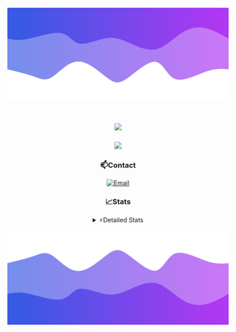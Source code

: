 ![Header](./header.png)
<div align="center">

<h1 align="center">
  <a href="https://git.io/typing-svg">
    <img src="https://readme-typing-svg.herokuapp.com/?lines=Hello,+There!+👋;This+is+chicho.;CEO+on+Hely+Development....;&center=true&size=25">
  </a>
</h1>
  
<p align="center">
  <img src="https://lanyard.cnrad.dev/api/852683595378196480" />
</p>

### 📫Contact
  [![Email](https://img.shields.io/badge/Email-gastondalla@gmail.com-04619f?style=for-the-badge&logo=gmail&logoColor=white)](mailto:gastondalla@gmail.com)
</br>  
### 📈Stats
<details>
    <summary> ⚡Detailed Stats</summary>
    <br/>

<!--START_SECTION:waka-->
![Code Time](http://img.shields.io/badge/Code%20Time-179%20hrs%2054%20mins-blue)

![Profile Views](http://img.shields.io/badge/Profile%20Views-2-blue)

**🐱 My GitHub Data** 

> 📦 37.8 kB Used in GitHub's Storage 
 > 
> 🏆 7 Contributions in the Year 2023
 > 
> 🚫 Not Opted to Hire
 > 
> 📜 6 Public Repositories 
 > 
> 🔑 9 Private Repositories 
 > 
**I'm a Night 🦉** 

```text
🌞 Morning                14 commits          █░░░░░░░░░░░░░░░░░░░░░░░░   04.15 % 
🌆 Daytime                49 commits          ████░░░░░░░░░░░░░░░░░░░░░   14.54 % 
🌃 Evening                158 commits         ████████████░░░░░░░░░░░░░   46.88 % 
🌙 Night                  116 commits         █████████░░░░░░░░░░░░░░░░   34.42 % 
```
📅 **I'm Most Productive on Tuesday** 

```text
Monday                   25 commits          ██░░░░░░░░░░░░░░░░░░░░░░░   07.42 % 
Tuesday                  65 commits          █████░░░░░░░░░░░░░░░░░░░░   19.29 % 
Wednesday                61 commits          █████░░░░░░░░░░░░░░░░░░░░   18.10 % 
Thursday                 37 commits          ███░░░░░░░░░░░░░░░░░░░░░░   10.98 % 
Friday                   48 commits          ████░░░░░░░░░░░░░░░░░░░░░   14.24 % 
Saturday                 48 commits          ████░░░░░░░░░░░░░░░░░░░░░   14.24 % 
Sunday                   53 commits          ████░░░░░░░░░░░░░░░░░░░░░   15.73 % 
```


📊 **This Week I Spent My Time On** 

```text
🕑︎ Time Zone: America/Argentina/Buenos_Aires

💬 Programming Languages: 
C#                       9 hrs 35 mins       ██████████░░░░░░░░░░░░░░░   39.94 % 
Python                   6 hrs 40 mins       ███████░░░░░░░░░░░░░░░░░░   27.77 % 
Other                    4 hrs 34 mins       █████░░░░░░░░░░░░░░░░░░░░   19.05 % 
HTML                     2 hrs 55 mins       ███░░░░░░░░░░░░░░░░░░░░░░   12.19 % 
JSON                     8 mins              ░░░░░░░░░░░░░░░░░░░░░░░░░   00.58 % 

🔥 Editors: 
Visual Studio            14 hrs 5 mins       ███████████████░░░░░░░░░░   58.67 % 
VS Code                  9 hrs 55 mins       ██████████░░░░░░░░░░░░░░░   41.33 % 

🐱‍💻 Projects: 
Unknown Project          7 hrs 33 mins       ████████░░░░░░░░░░░░░░░░░   31.45 % 
Hate                     6 hrs 47 mins       ███████░░░░░░░░░░░░░░░░░░   28.29 % 
StringExtractor          5 hrs 32 mins       ██████░░░░░░░░░░░░░░░░░░░   23.08 % 
Coder                    2 hrs 22 mins       ██░░░░░░░░░░░░░░░░░░░░░░░   09.88 % 
Palometa                 1 hr 45 mins        ██░░░░░░░░░░░░░░░░░░░░░░░   07.30 % 

💻 Operating System: 
Windows                  24 hrs 1 min        █████████████████████████   100.00 % 
```

**I Mostly Code in JavaScript** 

```text
JavaScript               8 repos             █████████░░░░░░░░░░░░░░░░   36.36 % 
CSS                      3 repos             ███░░░░░░░░░░░░░░░░░░░░░░   13.64 % 
C#                       2 repos             ██░░░░░░░░░░░░░░░░░░░░░░░   09.09 % 
Python                   2 repos             ██░░░░░░░░░░░░░░░░░░░░░░░   09.09 % 
Batchfile                1 repo              █░░░░░░░░░░░░░░░░░░░░░░░░   04.55 % 
```




 Last Updated on 26/06/2023 08:21:40 UTC
<!--END_SECTION:waka-->
</details>

![Footer](./footer.png)
